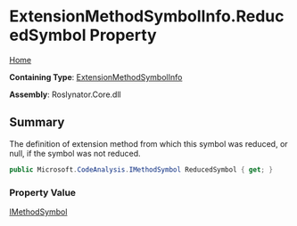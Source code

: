 # ExtensionMethodSymbolInfo\.ReducedSymbol Property

[Home](../../../README.md)

**Containing Type**: [ExtensionMethodSymbolInfo](../README.md)

**Assembly**: Roslynator\.Core\.dll

## Summary

The definition of extension method from which this symbol was reduced, or null, if the symbol was not reduced\.

```csharp
public Microsoft.CodeAnalysis.IMethodSymbol ReducedSymbol { get; }
```

### Property Value

[IMethodSymbol](https://docs.microsoft.com/en-us/dotnet/api/microsoft.codeanalysis.imethodsymbol)

